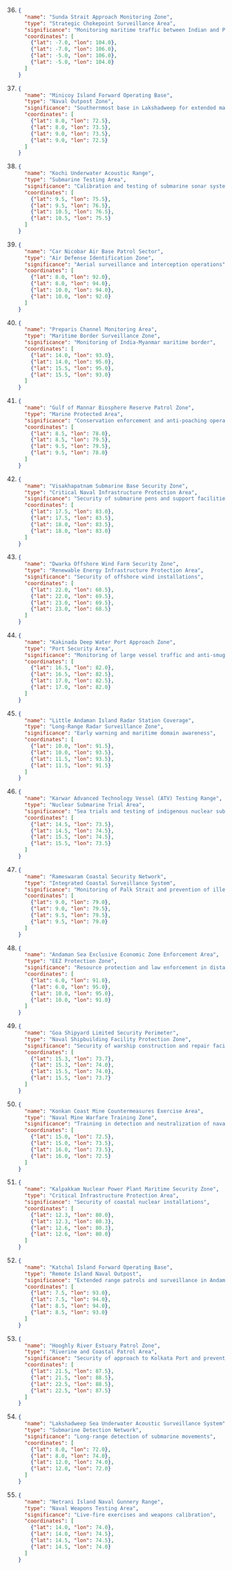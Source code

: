 36. ```json
    {
      "name": "Sunda Strait Approach Monitoring Zone",
      "type": "Strategic Chokepoint Surveillance Area",
      "significance": "Monitoring maritime traffic between Indian and Pacific Oceans",
      "coordinates": [
        {"lat": -7.0, "lon": 104.0},
        {"lat": -7.0, "lon": 106.0},
        {"lat": -5.0, "lon": 106.0},
        {"lat": -5.0, "lon": 104.0}
      ]
    }
    ```

37. ```json
    {
      "name": "Minicoy Island Forward Operating Base",
      "type": "Naval Outpost Zone",
      "significance": "Southernmost base in Lakshadweep for extended maritime patrols",
      "coordinates": [
        {"lat": 8.0, "lon": 72.5},
        {"lat": 8.0, "lon": 73.5},
        {"lat": 9.0, "lon": 73.5},
        {"lat": 9.0, "lon": 72.5}
      ]
    }
    ```

38. ```json
    {
      "name": "Kochi Underwater Acoustic Range",
      "type": "Submarine Testing Area",
      "significance": "Calibration and testing of submarine sonar systems",
      "coordinates": [
        {"lat": 9.5, "lon": 75.5},
        {"lat": 9.5, "lon": 76.5},
        {"lat": 10.5, "lon": 76.5},
        {"lat": 10.5, "lon": 75.5}
      ]
    }
    ```

39. ```json
    {
      "name": "Car Nicobar Air Base Patrol Sector",
      "type": "Air Defense Identification Zone",
      "significance": "Aerial surveillance and interception operations",
      "coordinates": [
        {"lat": 8.0, "lon": 92.0},
        {"lat": 8.0, "lon": 94.0},
        {"lat": 10.0, "lon": 94.0},
        {"lat": 10.0, "lon": 92.0}
      ]
    }
    ```

40. ```json
    {
      "name": "Preparis Channel Monitoring Area",
      "type": "Maritime Border Surveillance Zone",
      "significance": "Monitoring of India-Myanmar maritime border",
      "coordinates": [
        {"lat": 14.0, "lon": 93.0},
        {"lat": 14.0, "lon": 95.0},
        {"lat": 15.5, "lon": 95.0},
        {"lat": 15.5, "lon": 93.0}
      ]
    }
    ```

41. ```json
    {
      "name": "Gulf of Mannar Biosphere Reserve Patrol Zone",
      "type": "Marine Protected Area",
      "significance": "Conservation enforcement and anti-poaching operations",
      "coordinates": [
        {"lat": 8.5, "lon": 78.0},
        {"lat": 8.5, "lon": 79.5},
        {"lat": 9.5, "lon": 79.5},
        {"lat": 9.5, "lon": 78.0}
      ]
    }
    ```

42. ```json
    {
      "name": "Visakhapatnam Submarine Base Security Zone",
      "type": "Critical Naval Infrastructure Protection Area",
      "significance": "Security of submarine pens and support facilities",
      "coordinates": [
        {"lat": 17.5, "lon": 83.0},
        {"lat": 17.5, "lon": 83.5},
        {"lat": 18.0, "lon": 83.5},
        {"lat": 18.0, "lon": 83.0}
      ]
    }
    ```

43. ```json
    {
      "name": "Dwarka Offshore Wind Farm Security Zone",
      "type": "Renewable Energy Infrastructure Protection Area",
      "significance": "Security of offshore wind installations",
      "coordinates": [
        {"lat": 22.0, "lon": 68.5},
        {"lat": 22.0, "lon": 69.5},
        {"lat": 23.0, "lon": 69.5},
        {"lat": 23.0, "lon": 68.5}
      ]
    }
    ```

44. ```json
    {
      "name": "Kakinada Deep Water Port Approach Zone",
      "type": "Port Security Area",
      "significance": "Monitoring of large vessel traffic and anti-smuggling operations",
      "coordinates": [
        {"lat": 16.5, "lon": 82.0},
        {"lat": 16.5, "lon": 82.5},
        {"lat": 17.0, "lon": 82.5},
        {"lat": 17.0, "lon": 82.0}
      ]
    }
    ```

45. ```json
    {
      "name": "Little Andaman Island Radar Station Coverage",
      "type": "Long-Range Radar Surveillance Zone",
      "significance": "Early warning and maritime domain awareness",
      "coordinates": [
        {"lat": 10.0, "lon": 91.5},
        {"lat": 10.0, "lon": 93.5},
        {"lat": 11.5, "lon": 93.5},
        {"lat": 11.5, "lon": 91.5}
      ]
    }
    ```

46. ```json
    {
      "name": "Karwar Advanced Technology Vessel (ATV) Testing Range",
      "type": "Nuclear Submarine Trial Area",
      "significance": "Sea trials and testing of indigenous nuclear submarines",
      "coordinates": [
        {"lat": 14.5, "lon": 73.5},
        {"lat": 14.5, "lon": 74.5},
        {"lat": 15.5, "lon": 74.5},
        {"lat": 15.5, "lon": 73.5}
      ]
    }
    ```

47. ```json
    {
      "name": "Rameswaram Coastal Security Network",
      "type": "Integrated Coastal Surveillance System",
      "significance": "Monitoring of Palk Strait and prevention of illegal activities",
      "coordinates": [
        {"lat": 9.0, "lon": 79.0},
        {"lat": 9.0, "lon": 79.5},
        {"lat": 9.5, "lon": 79.5},
        {"lat": 9.5, "lon": 79.0}
      ]
    }
    ```

48. ```json
    {
      "name": "Andaman Sea Exclusive Economic Zone Enforcement Area",
      "type": "EEZ Protection Zone",
      "significance": "Resource protection and law enforcement in distant EEZ",
      "coordinates": [
        {"lat": 6.0, "lon": 91.0},
        {"lat": 6.0, "lon": 95.0},
        {"lat": 10.0, "lon": 95.0},
        {"lat": 10.0, "lon": 91.0}
      ]
    }
    ```

49. ```json
    {
      "name": "Goa Shipyard Limited Security Perimeter",
      "type": "Naval Shipbuilding Facility Protection Zone",
      "significance": "Security of warship construction and repair facilities",
      "coordinates": [
        {"lat": 15.3, "lon": 73.7},
        {"lat": 15.3, "lon": 74.0},
        {"lat": 15.5, "lon": 74.0},
        {"lat": 15.5, "lon": 73.7}
      ]
    }
    ```

50. ```json
    {
      "name": "Konkan Coast Mine Countermeasures Exercise Area",
      "type": "Naval Mine Warfare Training Zone",
      "significance": "Training in detection and neutralization of naval mines",
      "coordinates": [
        {"lat": 15.0, "lon": 72.5},
        {"lat": 15.0, "lon": 73.5},
        {"lat": 16.0, "lon": 73.5},
        {"lat": 16.0, "lon": 72.5}
      ]
    }
    ```

51. ```json
    {
      "name": "Kalpakkam Nuclear Power Plant Maritime Security Zone",
      "type": "Critical Infrastructure Protection Area",
      "significance": "Security of coastal nuclear installations",
      "coordinates": [
        {"lat": 12.3, "lon": 80.0},
        {"lat": 12.3, "lon": 80.3},
        {"lat": 12.6, "lon": 80.3},
        {"lat": 12.6, "lon": 80.0}
      ]
    }
    ```

52. ```json
    {
      "name": "Katchal Island Forward Operating Base",
      "type": "Remote Island Naval Outpost",
      "significance": "Extended range patrols and surveillance in Andaman Sea",
      "coordinates": [
        {"lat": 7.5, "lon": 93.0},
        {"lat": 7.5, "lon": 94.0},
        {"lat": 8.5, "lon": 94.0},
        {"lat": 8.5, "lon": 93.0}
      ]
    }
    ```

53. ```json
    {
      "name": "Hooghly River Estuary Patrol Zone",
      "type": "Riverine and Coastal Patrol Area",
      "significance": "Security of approach to Kolkata Port and prevention of smuggling",
      "coordinates": [
        {"lat": 21.5, "lon": 87.5},
        {"lat": 21.5, "lon": 88.5},
        {"lat": 22.5, "lon": 88.5},
        {"lat": 22.5, "lon": 87.5}
      ]
    }
    ```

54. ```json
    {
      "name": "Lakshadweep Sea Underwater Acoustic Surveillance System",
      "type": "Submarine Detection Network",
      "significance": "Long-range detection of submarine movements",
      "coordinates": [
        {"lat": 8.0, "lon": 72.0},
        {"lat": 8.0, "lon": 74.0},
        {"lat": 12.0, "lon": 74.0},
        {"lat": 12.0, "lon": 72.0}
      ]
    }
    ```

55. ```json
    {
      "name": "Netrani Island Naval Gunnery Range",
      "type": "Naval Weapons Testing Area",
      "significance": "Live-fire exercises and weapons calibration",
      "coordinates": [
        {"lat": 14.0, "lon": 74.0},
        {"lat": 14.0, "lon": 74.5},
        {"lat": 14.5, "lon": 74.5},
        {"lat": 14.5, "lon": 74.0}
      ]
    }
    ```